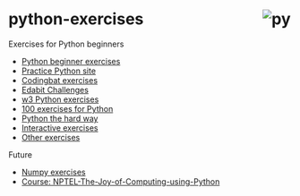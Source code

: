 # python-exercises <img align="right"  src="https://img.icons8.com/color/96/000000/python.png" alt="py" /><br>
Exercises for Python beginners

* [Python beginner exercises](https://pythonbasics.org/Exercises/)
* [Practice Python site](https://practicepython.org/)
* [Codingbat exercises](http://codingbat.com/python)
* [Edabit Challenges](https://edabit.com/)
* [w3 Python exercises](https://w3resource.com/python-exercises/)
* [100 exercises for Python](https://raw.githubusercontent.com/zhiwehu/Python-programming-exercises/master/100%2B%20Python%20challenging%20programming%20exercises.txt)
* [Python the hard way](https://learnpythonthehardway.org/book/ex0.html)
* [Interactive exercises](https://snakify.org/)
* [Other exercises](https://gist.github.com/ynonp/06914f626cd4127899af53a96733157f)

Future

* [Numpy exercises](https://www.machinelearningplus.com/python/101-numpy-exercises-python/)
* [Course: NPTEL-The-Joy-of-Computing-using-Python](https://onlinecourses.nptel.ac.in/noc21_cs32/course")
